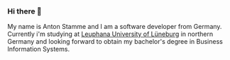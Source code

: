 ### Hi there 👋

My name is Anton Stamme and I am a software developer from Germany.  
Currently i'm studying at [Leuphana University of Lüneburg](https://www.leuphana.de/) in  northern Germany and looking forward to obtain my bachelor's degree in Business Information Systems.

<!--
**Tonnanto/Tonnanto** is a ✨ _special_ ✨ repository because its `README.md` (this file) appears on your GitHub profile.

Here are some ideas to get you started:

- 🔭 I’m currently working on ...
- 🌱 I’m currently learning ...
- 👯 I’m looking to collaborate on ...
- 🤔 I’m looking for help with ...
- 💬 Ask me about ...
- 📫 How to reach me: ...
- 😄 Pronouns: ...
- ⚡ Fun fact: ...
-->

